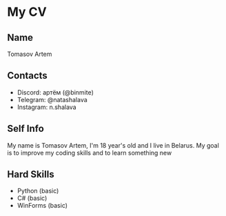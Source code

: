 # My CV

## Name

Tomasov Artem

## Contacts

* Discord: артём (@binmite)
* Telegram: @natashalava
* Instagram: n.shalava

## Self Info

My name is Tomasov Artem, I'm 18 year's old and I live in Belarus. My goal is to improve my coding skills and to learn something new

## Hard Skills

* Python (basic)
* C# (basic)
* WinForms (basic)
